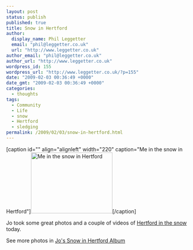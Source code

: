 ```yaml
---
layout: post
status: publish
published: true
title: Snow in Hertford
author:
  display_name: Phil Leggetter
  email: "phil@leggetter.co.uk"
  url: "http://www.leggetter.co.uk"
author_email: "phil@leggetter.co.uk"
author_url: "http://www.leggetter.co.uk"
wordpress_id: 155
wordpress_url: "http://www.leggetter.co.uk/?p=155"
date: "2009-02-03 00:36:49 +0000"
date_gmt: "2009-02-03 00:36:49 +0000"
categories:
  - thoughts
tags:
  - Community
  - Life
  - snow
  - Hertford
  - sledging
permalink: /2009/02/03/snow-in-hertford.html
---
```


<p>[caption id="" align="alignleft" width="220" caption="Me in the snow in Hertford"]<a href="http://picasaweb.google.com/jomatthew79/SnowInHertford020209"><img title="Phil Leggetter in the snow" src="http://lh5.ggpht.com/_1rG1lGxVi1U/SYcO3I9l77I/AAAAAAAAAHM/lkYlykRGrHk/s220/Photo0273.jpg" alt="Me in the snow in Hertford" width="220" height="165" /></a>[/caption]</p>
<p>Jo took some great photos and a couple of videos of <a title="Snow in Hertford" href="http://picasaweb.google.com/jomatthew79/SnowInHertford020209#">Hertford in the snow</a> today.</p>
<p>See more photos in <a title="Snow in Hertford" href="http://picasaweb.google.com/jomatthew79/SnowInHertford020209">Jo's Snow in Hertford Album</a></p>
